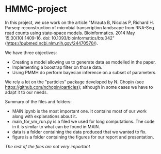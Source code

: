 # HMMC-project

In this project, we use work on the article "Mirauta B, Nicolas P, Richard H. Parseq: reconstruction of microbial transcription landscape from RNA-Seq read counts using state-space models. Bioinformatics. 2014 May 15;30(10):1409-16. doi: 10.1093/bioinformatics/btu042" (https://pubmed.ncbi.nlm.nih.gov/24470570/). 

We have three objectives: 
- Creating a model allowing us to generate data as modelled in the paper. 
- Implementing a boostrap filter on those data. 
- Using PMMH do perform bayesian inference on a subset of parameters.

We rely a lot on the "particles" package developed by N. Chopin (see https://github.com/nchopin/particles); although in some cases we have to adapt it to our needs.


Summary of the files and folders:
- MAIN.ipynb is the most important one. It contains most of our work along with explanations about it. 
- main_for_vm_run.py is a filed we used for long computations. The code in it is similar to what can be found in MAIN.
- data is a folder containing the data produced that we wanted to fix.
- figure is a folder containing the figures for our report and presentation. 

_The rest of the files are not very important_
